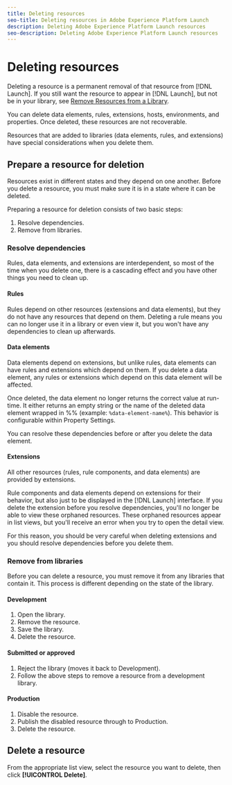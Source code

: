 ```yaml
---
title: Deleting resources
seo-title: Deleting resources in Adobe Experience Platform Launch
description: Deleting Adobe Experience Platform Launch resources
seo-description: Deleting Adobe Experience Platform Launch resources
---
```


# Deleting resources

Deleting a resource is a permanent removal of that resource from [!DNL Launch]. If you still want the resource to appear in [!DNL Launch], but not be in your library, see [Remove Resources from a Library](remove-resources-from-library.md).

You can delete data elements, rules, extensions, hosts, environments, and properties. Once deleted, these resources are not recoverable.

Resources that are added to libraries (data elements, rules, and extensions) have special considerations when you delete them.

## Prepare a resource for deletion

Resources exist in different states and they depend on one another. Before you delete a resource, you must make sure it is in a state where it can be deleted.

Preparing a resource for deletion consists of two basic steps:

1. Resolve dependencies.
1. Remove from libraries.

### Resolve dependencies

Rules, data elements, and extensions are interdependent, so most of the time when you delete one, there is a cascading effect and you have other things you need to clean up.

#### Rules

Rules depend on other resources (extensions and data elements), but they do not have any resources that depend on them. Deleting a rule means you can no longer use it in a library or even view it, but you won't have any dependencies to clean up afterwards.

#### Data elements

Data elements depend on extensions, but unlike rules, data elements can have rules and extensions which depend on them. If you delete a data element, any rules or extensions which depend on this data element will be affected.

Once deleted, the data element no longer returns the correct value at run-time. It either returns an empty string or the name of the deleted data element wrapped in %% (example: `%data-element-name%`). This behavior is configurable within Property Settings.

You can resolve these dependencies before or after you delete the data element.

#### Extensions

All other resources (rules, rule components, and data elements) are provided by extensions.

Rule components and data elements depend on extensions for their behavior, but also just to be displayed in the [!DNL Launch] interface. If you delete the extension before you resolve dependencies, you'll no longer be able to view these orphaned resources. These orphaned resources appear in list views, but you'll receive an error when you try to open the detail view.

For this reason, you should be very careful when deleting extensions and you should resolve dependencies before you delete them.

### Remove from libraries

Before you can delete a resource, you must remove it from any libraries that contain it. This process is different depending on the state of the library.

#### Development

1. Open the library.
1. Remove the resource.
1. Save the library.
1. Delete the resource.

#### Submitted or approved

1. Reject the library (moves it back to Development).
1. Follow the above steps to remove a resource from a development library.

#### Production

1. Disable the resource.
1. Publish the disabled resource through to Production.
1. Delete the resource.

## Delete a resource

From the appropriate list view, select the resource you want to delete, then click **[!UICONTROL Delete]**.
